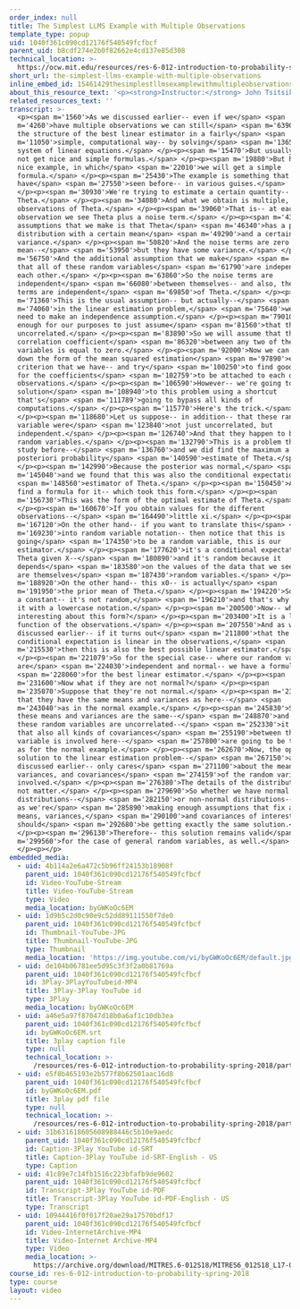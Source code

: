 ```yaml
---
order_index: null
title: The Simplest LLMS Example with Multiple Observations
template_type: popup
uid: 1040f361c090cd12176f540549fcfbcf
parent_uid: b8cdf274e2b0f82662e4cd137e85d308
technical_location: >-
  https://ocw.mit.edu/resources/res-6-012-introduction-to-probability-spring-2018/part-ii-inference-limit-theorems/the-simplest-llms-example-with-multiple-observations
short_url: the-simplest-llms-example-with-multiple-observations
inline_embed_id: 15461429thesimplestllmsexamplewithmultipleobservations18319999
about_this_resource_text: '<p><strong>Instructor:</strong> John Tsitsiklis</p>'
related_resources_text: ''
transcript: >-
  <p><span m='1560'>As we discussed earlier-- even if we</span> <span
  m='4260'>have multiple observations we can still</span> <span m='6390'>find
  the structure of the best linear estimator in a fairly</span> <span
  m='11050'>simple, computational way-- by solving</span> <span m='13650'>a
  system of linear equations.</span> </p><p><span m='15470'>But usually, we do
  not get nice and simple formulas.</span> </p><p><span m='19880'>But here is a
  nice example, in which</span> <span m='22010'>we will get a simple
  formula.</span> </p><p><span m='25430'>The example is something that we
  have</span> <span m='27550'>seen before-- in various guises.</span>
  </p><p><span m='30930'>We're trying to estimate a certain quantity--
  Theta.</span> </p><p><span m='34080'>And what we obtain is multiple, noisy
  observations of Theta.</span> </p><p><span m='39060'>That is-- at each
  observation we see Theta plus a noise term.</span> </p><p><span m='43800'>The
  assumptions that we make is that Theta</span> <span m='46340'>has a prior
  distribution with a certain mean</span> <span m='49290'>and a certain
  variance.</span> </p><p><span m='50820'>And the noise terms are zero
  mean--</span> <span m='53950'>but they have some variance.</span> </p><p><span
  m='56750'>And the additional assumption that we make</span> <span m='59060'>is
  that all of these random variables</span> <span m='61790'>are independent of
  each other.</span> </p><p><span m='63860'>So the noise terms are
  independent</span> <span m='66080'>between themselves-- and also, the noise
  terms are independent</span> <span m='69850'>of Theta.</span> </p><p><span
  m='71360'>This is the usual assumption-- but actually--</span> <span
  m='74060'>in the linear estimation problem,</span> <span m='75640'>we do not
  need to make an independence assumption.</span> </p><p><span m='79010'>It's
  enough for our purposes to just assume</span> <span m='81560'>that they are
  uncorrelated.</span> </p><p><span m='83890'>So we will assume that the
  correlation coefficient</span> <span m='86320'>between any two of these random
  variables is equal to zero.</span> </p><p><span m='92000'>Now we can write
  down the form of the mean squared estimation</span> <span m='97890'>error
  criterion that we have-- and try</span> <span m='100250'>to find good choices
  for the coefficients</span> <span m='102759'>to be attached to each one of the
  observations.</span> </p><p><span m='106590'>However-- we're going to find the
  solution</span> <span m='108940'>to this problem using a shortcut
  that's</span> <span m='111789'>going to bypass all kinds of
  computations.</span> </p><p><span m='115770'>Here's the trick.</span>
  </p><p><span m='118680'>Let us suppose-- in addition-- that these random
  variable were</span> <span m='123840'>not just uncorrelated, but
  independent.</span> </p><p><span m='126740'>And that they happen to be normal
  random variables.</span> </p><p><span m='132790'>This is a problem that we did
  study before--</span> <span m='136760'>and we did find the maximum a
  posteriori probability</span> <span m='140590'>estimate of Theta.</span>
  </p><p><span m='142990'>Because the posterior was normal,</span> <span
  m='145040'>and we found that this was also the conditional expectation</span>
  <span m='148560'>estimator of Theta.</span> </p><p><span m='150450'>And we did
  find a formula for it-- which took this form.</span> </p><p><span
  m='156730'>This was the form of the optimal estimate of Theta.</span>
  </p><p><span m='160670'>If you obtain values for the different
  observations--</span> <span m='164490'>little xi.</span> </p><p><span
  m='167120'>On the other hand-- if you want to translate this</span> <span
  m='169230'>into random variable notation-- then notice that this is
  going</span> <span m='174350'>to be a random variable, this is our
  estimator.</span> </p><p><span m='177620'>it's a conditional expectation of
  Theta given X--</span> <span m='180890'>and it's random because it
  depends</span> <span m='183580'>on the values of the data that we see-- which
  are themselves</span> <span m='187430'>random variables.</span> </p><p><span
  m='188920'>On the other hand-- this x0-- is actually</span> <span
  m='191950'>the prior mean of Theta.</span> </p><p><span m='194220'>So this is
  a constant-- it's not random,</span> <span m='196210'>and that's why we keep
  it with a lowercase notation.</span> </p><p><span m='200500'>Now-- what is
  interesting about this form?</span> </p><p><span m='203400'>It is a linear
  function of the observations.</span> </p><p><span m='207550'>And as we have
  discussed earlier-- if it turns out</span> <span m='211800'>that the
  conditional expectation is linear in the observations,</span> <span
  m='215530'>then this is also the best possible linear estimator.</span>
  </p><p><span m='221079'>So for the special case-- where our random variables
  are</span> <span m='224030'>independent and normal-- we have a formula</span>
  <span m='228060'>for the best linear estimator.</span> </p><p><span
  m='231600'>Now what if they are not normal?</span> </p><p><span
  m='235070'>Suppose that they're not normal.</span> </p><p><span m='237550'>But
  that they have the same means and variances as here--</span> <span
  m='243040'>as in the normal example.</span> </p><p><span m='245830'>Since
  these means and variances are the same--</span> <span m='248870'>and since
  these random variables are uncorrelated--</span> <span m='252330'>it follows
  that also all kinds of covariances</span> <span m='255190'>between the random
  variable is involved here--</span> <span m='257800'>are going to be the same
  as for the normal example.</span> </p><p><span m='262670'>Now, the optimal
  solution to the linear estimation problem--</span> <span m='267150'>as we
  discussed earlier-- only cares</span> <span m='271100'>about the means,
  variances, and covariances</span> <span m='274159'>of the random variables
  involved.</span> </p><p><span m='276380'>The details of the distribution do
  not matter.</span> </p><p><span m='279690'>So whether we have normal
  distributions--</span> <span m='282150'>or non-normal distributions-- as long
  as we're</span> <span m='285890'>making enough assumptions that fix all the
  means, variances,</span> <span m='290100'>and covariances of interest-- we
  should</span> <span m='292680'>be getting exactly the same solution.</span>
  </p><p><span m='296130'>Therefore-- this solution remains valid</span> <span
  m='299560'>for the case of general random variables, as well.</span>
  </p><p></p>
embedded_media:
  - uid: 4b114a2e6a472c5b96ff24153b18908f
    parent_uid: 1040f361c090cd12176f540549fcfbcf
    id: Video-YouTube-Stream
    title: Video-YouTube-Stream
    type: Video
    media_location: byGWKoOc6EM
  - uid: 1d9b5c2d0c90e9c52dd89111550f7de0
    parent_uid: 1040f361c090cd12176f540549fcfbcf
    id: Thumbnail-YouTube-JPG
    title: Thumbnail-YouTube-JPG
    type: Thumbnail
    media_location: 'https://img.youtube.com/vi/byGWKoOc6EM/default.jpg'
  - uid: de104b06781ee5d95c3f3f2a0b81769a
    parent_uid: 1040f361c090cd12176f540549fcfbcf
    id: 3Play-3PlayYouTubeid-MP4
    title: 3Play-3Play YouTube id
    type: 3Play
    media_location: byGWKoOc6EM
  - uid: a46e5a97f87047d18b0a6af1c10db3ea
    parent_uid: 1040f361c090cd12176f540549fcfbcf
    id: byGWKoOc6EM.srt
    title: 3play caption file
    type: null
    technical_location: >-
      /resources/res-6-012-introduction-to-probability-spring-2018/part-ii-inference-limit-theorems/the-simplest-llms-example-with-multiple-observations/byGWKoOc6EM.srt
  - uid: e5f8b465193e2b577f8b62501aac16d8
    parent_uid: 1040f361c090cd12176f540549fcfbcf
    id: byGWKoOc6EM.pdf
    title: 3play pdf file
    type: null
    technical_location: >-
      /resources/res-6-012-introduction-to-probability-spring-2018/part-ii-inference-limit-theorems/the-simplest-llms-example-with-multiple-observations/byGWKoOc6EM.pdf
  - uid: 31b631618605608988446c5b10e9aedc
    parent_uid: 1040f361c090cd12176f540549fcfbcf
    id: Caption-3Play YouTube id-SRT
    title: Caption-3Play YouTube id-SRT-English - US
    type: Caption
  - uid: 41c89e7c14fb1516c223bfafb9de9602
    parent_uid: 1040f361c090cd12176f540549fcfbcf
    id: Transcript-3Play YouTube id-PDF
    title: Transcript-3Play YouTube id-PDF-English - US
    type: Transcript
  - uid: 10944416f0f017f20ae29a17570bdf17
    parent_uid: 1040f361c090cd12176f540549fcfbcf
    id: Video-InternetArchive-MP4
    title: Video-Internet Archive-MP4
    type: Video
    media_location: >-
      https://archive.org/download/MITRES.6-012S18/MITRES6_012S18_L17-08_300k.mp4
course_id: res-6-012-introduction-to-probability-spring-2018
type: course
layout: video
---
```

